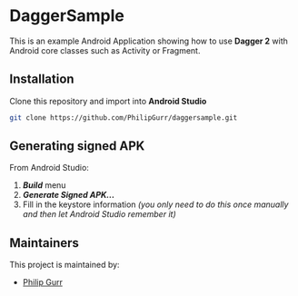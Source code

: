 # DaggerSample

This is an example Android Application showing how to use **Dagger 2** with Android core classes such as Activity or Fragment.

## Installation
Clone this repository and import into **Android Studio**
```bash
git clone https://github.com/PhilipGurr/daggersample.git
```

## Generating signed APK
From Android Studio:
1. ***Build*** menu
2. ***Generate Signed APK...***
3. Fill in the keystore information *(you only need to do this once manually and then let Android Studio remember it)*

## Maintainers
This project is maintained by:
* [Philip Gurr](http://github.com/PhilipGurr)
